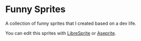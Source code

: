 # Funny Sprites

A collection of funny sprites that I created based on a dev life.

You can edit this sprites with [LibreSprite](https://libresprite.github.io") or [Aseprite](https://www.aseprite.org).

